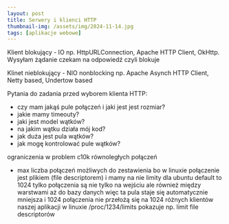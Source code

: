 ```yaml
---
layout: post
title: Serwery i klienci HTTP
thumbnail-img: /assets/img/2024-11-14.jpg
tags: [aplikacje webowe]
---
```


Klient blokujący - IO np. HttpURLConnection, Apache HTTP Client, OkHttp. Wysyłam żądanie czekam na odpowiedź czyli blokuje

Klinet nieblokujący - NIO nonblocking np. Apache Asynch HTTP Client, Netty based, Undertow based



Pytania do zadania przed wyborem klienta HTTP:
- czy mam jakąś pule połączeń i jaki jest jest rozmiar?
- jakie mamy timeouty?
- jaki jest model wątków?
- na jakim wątku działa mój kod?
- jak duża jest pula wątków?
- jak mogę kontrolować pule wątków?


ograniczenia w problem c10k równoległych połączeń
- max liczba połączeń możliwych do zestawienia bo w linuxie połączenie jest plikiem (file descriptorem) i mamy na nie limity dla ubuntu default to 1024 tylko połączenia są nie tylko na wejściu ale również między warstwami aż do bazy danych więc ta pula staje się automatycznie mniejsza i 1024 połączenia nie przełożą się na 1024 różnych klientów naszej aplikacji 
w linuxie /proc/1234/limits pokazuje np. limit file descriptorów